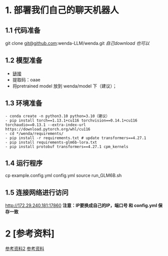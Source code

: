 # 1. 部署我们自己的聊天机器人

## 1.1 代码准备
git clone git@github.com:wenda-LLM/wenda.git 
*自己download 也可以*

## 1.2 模型准备
- [链接](https://pan.baidu.com/s/1VPRGReHfnnqe_ULKjquoaQ?pwd=oaae)
- 提取码：oaae 
- 将pretrained model 放到 wenda/model 下（建议）；

## 1.3 环境准备
```shell
- conda create -n python3.10 python=3.10（建议）
- pip install torch==1.13.1+cu116 torchvision==0.14.1+cu116 torchaudio==0.13.1 --extra-index-url https://download.pytorch.org/whl/cu116
- cd */wenda/requirements/ 
- pip install -r requirements.txt # update transformers==4.27.1
- pip install requirements-glm6b-lora.txt
- pip install protobuf transformers==4.27.1 cpm_kernels
```
## 1.4 运行程序
cp example.config.yml config.yml
source run_GLM6B.sh

## 1.5 连接网络进行访问
http://172.29.240.181:17860
**注意：IP要换成自己的IP，端口号 和 config.yml 保存一致**

# 2 [参考资料]
[参考资料2](https://huggingface.co/THUDM/chatglm-6b-int4)
[参考资料](https://github.com/wenda-LLM/wenda/tree/main)